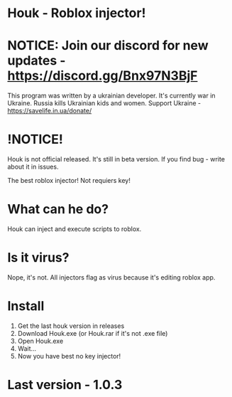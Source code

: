 # Houk - Roblox injector!

# NOTICE: Join our discord for new updates - https://discord.gg/Bnx97N3BjF

This program was written by a ukrainian developer. It's currently war in Ukraine. Russia kills Ukrainian kids and women. Support Ukraine - https://savelife.in.ua/donate/

# !NOTICE!
Houk is not official released. It's still in beta version. If you find bug - write about it in issues.

The best roblox injector! Not requiers key!
# What can he do?
Houk can inject and execute scripts to roblox.
# Is it virus?
Nope, it's not. All injectors flag as virus because it's editing roblox app.
# Install
1. Get the last houk version in releases
2. Download Houk.exe (or Houk.rar if it's not .exe file)
3. Open Houk.exe
4. Wait...
5. Now you have best no key injector!
# Last version - 1.0.3
